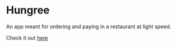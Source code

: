 # Hungree


An app meant for ordering and paying in a restaurant at light speed.


Check it out [here](https://cambridge-restaurants-47796.firebaseapp.com/)

